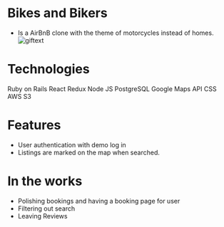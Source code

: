 # Bikes and Bikers

* Is a AirBnB clone with the theme of motorcycles instead of homes.
![giftext](https://gfycat.com/ifr/UnpleasantWindingIndianringneckparakeet.giphy.gif)

# Technologies
Ruby on Rails
React
Redux
Node JS
PostgreSQL
Google Maps API
CSS
AWS S3


# Features

* User authentication with demo log in
* Listings are marked on the map when searched.


# In the works
* Polishing bookings and having a booking page for user
* Filtering out search
* Leaving Reviews
